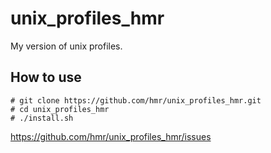 # unix_profiles_hmr
My version of unix profiles.

## How to use
```
# git clone https://github.com/hmr/unix_profiles_hmr.git
# cd unix_profiles_hmr
# ./install.sh
```
https://github.com/hmr/unix_profiles_hmr/issues
